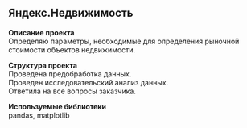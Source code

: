 ## Яндекс.Недвижимость  

**Описание проекта**  
Определяю параметры, необходимые для определения рыночной стоимости объектов недвижимости.  

**Структура проекта**  
Проведена предобработка данных.   
Проведен исследовательский анализ данных.  
Ответила на все вопросы заказчика.  

**Используемые библиотеки**  
pandas, matplotlib